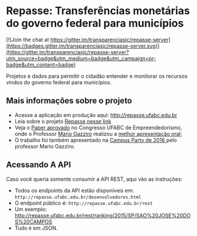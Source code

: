 # Repasse: Transferências monetárias do governo federal para municípios

[![Join the chat at https://gitter.im/transparenciasjc/repasse-server](https://badges.gitter.im/transparenciasjc/repasse-server.svg)](https://gitter.im/transparenciasjc/repasse-server?utm_source=badge&utm_medium=badge&utm_campaign=pr-badge&utm_content=badge)

Projetos e dados para permitir o cidadão entender e monitorar os recursos vindos do governo federal para municípios.


## Mais informações sobre o projeto

* Acesse a aplicação em produção aqui: http://repasse.ufabc.edu.br
* Leia sobre o projeto [Repasse nesse link](http://nuvem.ufabc.edu.br/ler?id=61)
* Veja o [Paper aprovado](https://www.academia.edu/17856563/REPASSE_Brazilian_Government_Financial_Transfer_Analisys_Tool) no Congresso UFABC de Empreendedorismo, onde o Professor [Mário Gazziro](http://www.ufabc.edu.br/index.php?option=com_content&view=article&id=8714&Itemid=153) realizou a [melhor apresentação oral](http://eventos.ufabc.edu.br/semanaempreendedorismo/index.php/edital);
* O trabalho foi também apresentado na [Campus Party de 2016 ](http://campuse.ro/events/campus-party-brasil-2016/meeting/repasse-cpbr9/attendees/) pelo professor Mario Gazziro.


## Acessando A API

Caso você queria somente consumir a API REST, aqui vão as instruções:

- Todos os endpoints da API estão disponíveis em: `http://repasse.ufabc.edu.br/desenvolvedores.html`
- O endpoint público é: `http://repasse.ufabc.edu.br/rest`
- Um exemplo: http://repasse.ufabc.edu.br/rest/ranking/2015/SP/SAO%20JOSE%20DOS%20CAMPOS
- Tudo é em JSON.
